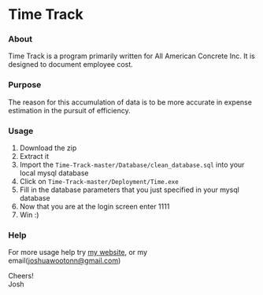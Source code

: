 # Time Track

### About
Time Track is a program primarily written for All American Concrete Inc. It is designed to document employee cost.
	

### Purpose
The reason for this accumulation of data is to be more accurate in expense estimation in the pursuit of efficiency.

### Usage 
1. Download the zip
2. Extract it
3. Import the `Time-Track-master/Database/clean_database.sql` 	into your local mysql database
4. Click on `Time-Track-master/Deployment/Time.exe`  
5. Fill in the database parameters that you just specified in 	your mysql database
6. Now that you are at the login screen enter 1111 
7. Win :)


### Help
For more usage help try [my website](http://joshuawootonn.com), or my email(joshuawootonn@gmail.com)

Cheers!<br />
Josh


